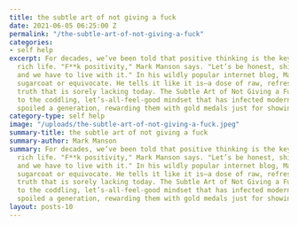 ```yaml
---
title: the subtle art of not giving a fuck
date: 2021-06-05 06:25:00 Z
permalink: "/the-subtle-art-of-not-giving-a-fuck"
categories:
- self help
excerpt: For decades, we’ve been told that positive thinking is the key to a happy,
  rich life. "F**k positivity," Mark Manson says. "Let’s be honest, shit is fucked
  and we have to live with it." In his wildly popular internet blog, Manson doesn’t
  sugarcoat or equivocate. He tells it like it is—a dose of raw, refreshing, honest
  truth that is sorely lacking today. The Subtle Art of Not Giving a Fuck is his antidote
  to the coddling, let’s-all-feel-good mindset that has infected modern society and
  spoiled a generation, rewarding them with gold medals just for showing up.
category-type: self help
image: "/uploads/the-subtle-art-of-not-giving-a-fuck.jpeg"
summary-title: the subtle art of not giving a fuck
summary-author: Mark Manson
summary: For decades, we’ve been told that positive thinking is the key to a happy,
  rich life. "F**k positivity," Mark Manson says. "Let’s be honest, shit is fucked
  and we have to live with it." In his wildly popular internet blog, Manson doesn’t
  sugarcoat or equivocate. He tells it like it is—a dose of raw, refreshing, honest
  truth that is sorely lacking today. The Subtle Art of Not Giving a Fuck is his antidote
  to the coddling, let’s-all-feel-good mindset that has infected modern society and
  spoiled a generation, rewarding them with gold medals just for showing up.
layout: posts-10
---
```


